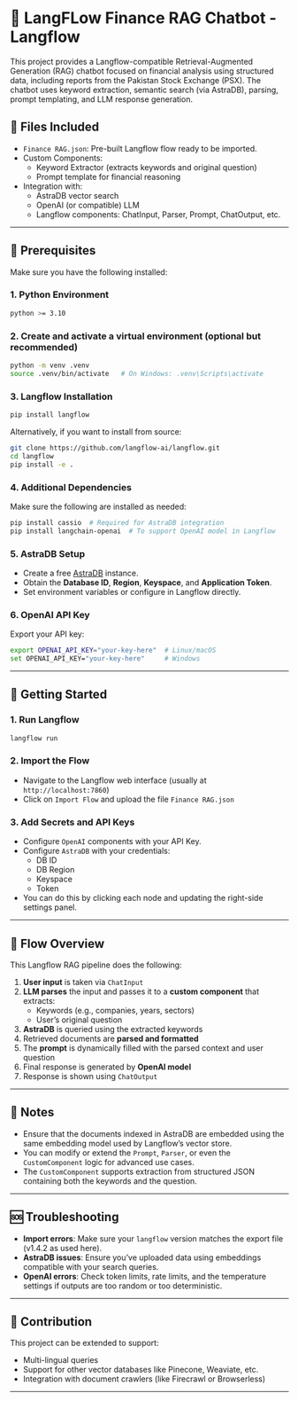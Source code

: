 # 🧠 LangFLow Finance RAG Chatbot - Langflow

This project provides a Langflow-compatible Retrieval-Augmented Generation (RAG) chatbot focused on financial analysis using structured data, including reports from the Pakistan Stock Exchange (PSX). The chatbot uses keyword extraction, semantic search (via AstraDB), parsing, prompt templating, and LLM response generation.

## 📂 Files Included

- `Finance RAG.json`: Pre-built Langflow flow ready to be imported.
- Custom Components:
  - Keyword Extractor (extracts keywords and original question)
  - Prompt template for financial reasoning
- Integration with:
  - AstraDB vector search
  - OpenAI (or compatible) LLM
  - Langflow components: ChatInput, Parser, Prompt, ChatOutput, etc.

---

## 🔧 Prerequisites

Make sure you have the following installed:

### 1. Python Environment
```bash
python >= 3.10
```

### 2. Create and activate a virtual environment (optional but recommended)
```bash
python -m venv .venv
source .venv/bin/activate   # On Windows: .venv\Scripts\activate
```

### 3. Langflow Installation
```bash
pip install langflow
```

Alternatively, if you want to install from source:
```bash
git clone https://github.com/langflow-ai/langflow.git
cd langflow
pip install -e .
```

### 4. Additional Dependencies
Make sure the following are installed as needed:
```bash
pip install cassio  # Required for AstraDB integration
pip install langchain-openai  # To support OpenAI model in Langflow
```

### 5. AstraDB Setup
- Create a free [AstraDB](https://www.datastax.com/astra) instance.
- Obtain the **Database ID**, **Region**, **Keyspace**, and **Application Token**.
- Set environment variables or configure in Langflow directly.

### 6. OpenAI API Key
Export your API key:
```bash
export OPENAI_API_KEY="your-key-here"  # Linux/macOS
set OPENAI_API_KEY="your-key-here"     # Windows
```

---

## 🚀 Getting Started

### 1. Run Langflow
```bash
langflow run
```

### 2. Import the Flow
- Navigate to the Langflow web interface (usually at `http://localhost:7860`)
- Click on `Import Flow` and upload the file `Finance RAG.json`

### 3. Add Secrets and API Keys
- Configure `OpenAI` components with your API Key.
- Configure `AstraDB` with your credentials:
  - DB ID
  - DB Region
  - Keyspace
  - Token
- You can do this by clicking each node and updating the right-side settings panel.

---

## 🧠 Flow Overview

This Langflow RAG pipeline does the following:

1. **User input** is taken via `ChatInput`
2. **LLM parses** the input and passes it to a **custom component** that extracts:
   - Keywords (e.g., companies, years, sectors)
   - User’s original question
3. **AstraDB** is queried using the extracted keywords
4. Retrieved documents are **parsed and formatted**
5. The **prompt** is dynamically filled with the parsed context and user question
6. Final response is generated by **OpenAI model**
7. Response is shown using `ChatOutput`

---

## 📌 Notes

- Ensure that the documents indexed in AstraDB are embedded using the same embedding model used by Langflow’s vector store.
- You can modify or extend the `Prompt`, `Parser`, or even the `CustomComponent` logic for advanced use cases.
- The `CustomComponent` supports extraction from structured JSON containing both the keywords and the question.

---

## 🆘 Troubleshooting

- **Import errors**: Make sure your `langflow` version matches the export file (v1.4.2 as used here).
- **AstraDB issues**: Ensure you’ve uploaded data using embeddings compatible with your search queries.
- **OpenAI errors**: Check token limits, rate limits, and the temperature settings if outputs are too random or too deterministic.

---

## 🤝 Contribution

This project can be extended to support:
- Multi-lingual queries
- Support for other vector databases like Pinecone, Weaviate, etc.
- Integration with document crawlers (like Firecrawl or Browserless)

---

